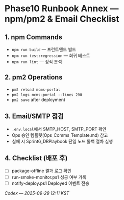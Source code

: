 # Phase10 Runbook Annex — npm/pm2 & Email Checklist

## 1. npm Commands
- `npm run build` — 프런트엔드 빌드
- `npm run test:regression` — 회귀 테스트
- `npm run lint` — 정적 분석

## 2. pm2 Operations
- `pm2 reload mcms-portal`
- `pm2 logs mcms-portal --lines 200`
- `pm2 save` after deployment

## 3. Email/SMTP 점검
- `.env.local`에서 SMTP_HOST, SMTP_PORT 확인
- Ops 승인 템플릿(Ops_Comms_Template.md) 참고
- 실패 시 Sprint6_DRPlaybook 단일 노드 롤백 절차 실행

## 4. Checklist (배포 후)
- [ ] package-offline 결과 로그 확인
- [ ] run-smoke-monitor.ps1 성공 여부 기록
- [ ] notify-deploy.ps1 Deployed 이벤트 전송

*Codex — 2025-09-29 12:11 KST*
